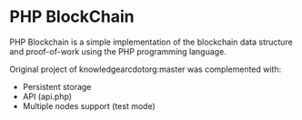 # PHP BlockChain

PHP Blockchain is a simple implementation of the blockchain data structure and proof-of-work using the PHP programming language.

Original project of knowledgearcdotorg:master was complemented with:

- Persistent storage
- API (api.php)
- Multiple nodes support (test mode)
